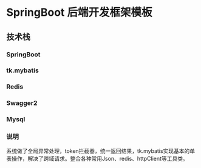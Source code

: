 # SpringBoot 后端开发框架模板
## 技术栈
### SpringBoot
### tk.mybatis
### Redis
### Swagger2
### Mysql
### 说明
系统做了全局异常处理，token拦截器，统一返回结果，tk.mybatis实现基本的单表操作，解决了跨域请求。整合各种常用Json、redis、httpClient等工具类。
